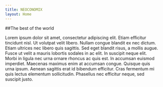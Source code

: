 ```yaml
---
title: NEOCONOMIX
layout: Home
---
```


##The best of the world

Lorem ipsum dolor sit amet, consectetur adipiscing elit. Etiam efficitur tincidunt nisl. Ut volutpat velit libero. Nullam congue blandit ex nec dictum. Etiam ultrices nec libero quis sagittis. Sed eget blandit risus, a mollis augue. Fusce ut velit a mauris lobortis sodales in ac elit. In suscipit neque elit. Morbi in ligula nec urna ornare rhoncus ac quis est. In accumsan euismod imperdiet. Maecenas maximus enim at accumsan congue. Quisque quis urna ipsum. Aenean sagittis erat id bibendum efficitur. Cras fermentum mi quis lectus elementum sollicitudin. Phasellus nec efficitur neque, sed suscipit justo.
